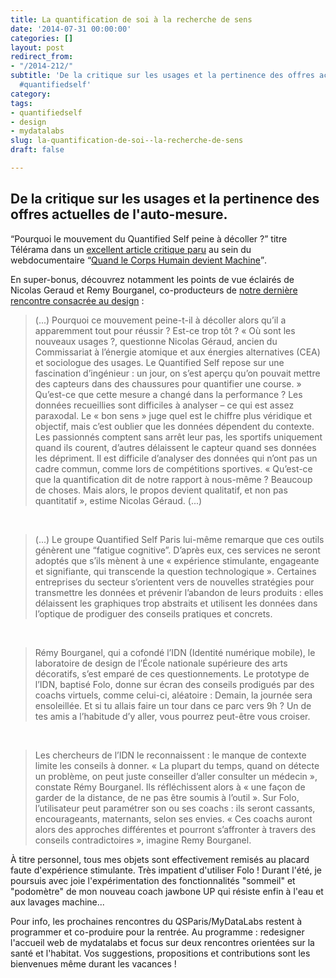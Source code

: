 ```yaml
---
title: La quantification de soi à la recherche de sens
date: '2014-07-31 00:00:00'
categories: []
layout: post
redirect_from:
- "/2014-212/"
subtitle: 'De la critique sur les usages et la pertinence des offres actuelles du
  #quantifiedself'
category: 
tags:
- quantifiedself
- design
- mydatalabs
slug: la-quantification-de-soi--la-recherche-de-sens
draft: false

---
```

## De la critique sur les usages et la pertinence des offres actuelles de l'auto-mesure. 

<q>Pourquoi le mouvement du Quantified Self peine à décoller ?</q>   titre Télérama dans un [excellent article critique paru](http://www.telerama.fr/techno/corpsmachine/quantified-self/) au sein du webdocumentaire <q>[Quand le Corps Humain devient Machine](http://www.telerama.fr/techno/corpsmachine/)</q>.

En super-bonus, découvrez notamment les points de vue éclairés de Nicolas Geraud et Remy Bourganel, co-producteurs de [notre dernière rencontre consacrée au design](http://www.meetup.com/QSParis/events/157838832/) : 

> (...) Pourquoi ce mouvement peine-t-il à décoller alors qu’il a apparemment tout pour réussir ? Est-ce trop tôt ? « Où sont les nouveaux usages ?, questionne Nicolas Géraud, ancien du Commissariat à l’énergie atomique et aux énergies alternatives (CEA) et sociologue des usages. Le Quantified Self repose sur une fascination d’ingénieur : un jour, on s’est aperçu qu’on pouvait mettre des capteurs dans des chaussures pour quantifier une course. » Qu’est-ce que cette mesure a changé dans la performance ? Les données recueillies sont difficiles à analyser – ce qui est assez paraxodal. Le « bon sens » juge quel est le chiffre plus véridique et objectif, mais c’est oublier que les données dépendent du contexte. Les passionnés comptent sans arrêt leur pas, les sportifs uniquement quand ils courent, d’autres délaissent le capteur quand ses données les dépriment. Il est difficile d’analyser des données qui n’ont pas un cadre commun, comme lors de compétitions sportives. « Qu’est-ce que la quantification dit de notre rapport à nous-même ? Beaucoup de choses. Mais alors, le propos devient qualitatif, et non pas quantitatif », estime Nicolas Géraud. (...)

<br>

> (...) Le groupe Quantified Self Paris lui-même remarque que ces outils génèrent une “fatigue cognitive”. D’après eux, ces services ne seront adoptés que s’ils mènent à une « expérience stimulante, engageante et signifiante, qui transcende la question technologique ». Certaines entreprises du secteur s’orientent vers de nouvelles stratégies pour transmettre les données et prévenir l’abandon de leurs produits : elles délaissent les graphiques trop abstraits et utilisent les données dans l’optique de prodiguer des conseils pratiques et concrets.

<br>

> Rémy Bourganel, qui a cofondé l’IDN (Identité numérique mobile), le laboratoire de design de l’École nationale supérieure des arts décoratifs, s’est emparé de ces questionnements. Le prototype de l’IDN, baptisé Folo, donne sur écran des conseils prodigués par des coachs virtuels, comme celui-ci, aléatoire : Demain, la journée sera ensoleillée. Et si tu allais faire un tour dans ce parc vers 9h ? Un de tes amis a l’habitude d’y aller, vous pourrez peut-être vous croiser.

<br>

> Les chercheurs de l’IDN le reconnaissent : le manque de contexte limite les conseils à donner. « La plupart du temps, quand on détecte un problème, on peut juste conseiller d’aller consulter un médecin », constate Rémy Bourganel. Ils réfléchissent alors à « une façon de garder de la distance, de ne pas être soumis à l’outil ». Sur Folo, l’utilisateur peut paramétrer son ou ses coachs : ils seront cassants, encourageants, maternants, selon ses envies. « Ces coachs auront alors des approches différentes et pourront s’affronter à travers des conseils contradictoires », imagine Remy Bourganel.


À titre personnel, tous mes objets sont effectivement remisés au placard faute d'expérience stimulante. Très impatient d'utiliser Folo ! Durant l'été, je poursuis avec joie l'expérimentation des fonctionnalités "sommeil" et "podomètre" de mon nouveau coach jawbone UP qui résiste enfin à l'eau et aux lavages machine... 

Pour info, les prochaines rencontres du QSParis/MyDataLabs restent à programmer et co-produire pour la rentrée. Au programme : redesigner l'accueil web de mydatalabs et focus sur deux rencontres orientées sur la santé et l'habitat. Vos suggestions, propositions et contributions sont les bienvenues même durant les vacances ! 


 





 
